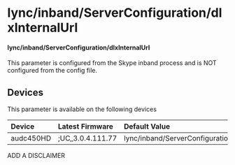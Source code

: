 ﻿---
description: lync/inband/ServerConfiguration/dlxInternalUrl
search:
    keywords: ['lync','inband','ServerConfiguration','dlxInternalUrl']
---

# lync/inband/ServerConfiguration/dlxInternalUrl

#### lync/inband/ServerConfiguration/dlxInternalUrl

This parameter is configured from the Skype inband process and is NOT configured from the config file.



## Devices
This parameter is available on the following devices

| Device | Latest Firmware | Default Value |
|:---|:---|:---|
| audc450HD | ;UC_3.0.4.111.77 | lync/inband/ServerConfiguration/dlxInternalUrl= 

ADD A DISCLAIMER
